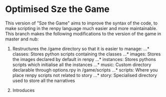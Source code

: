 # Optimised Sze the Game

This version of "Sze the Game" aims to improve the syntax of the code, to make scripting in the renpy language much easier and more maintainable. This branch makes the following modifications to the version of the game in master and nub:

1. Restructures the /game directory so that it is easier to manage:
...* classes:   Stores python scripts containing the classes 
...* images:    Stores the images declared by default in renpy
...* instances: Stores pythons scripts which initialise all the instances
...* music:     Custom directory declarable through options.rpy in /game/scripts
...* scripts:   Where you place renpy scripts not related to story
...* story:     Specialised directory used to store all the narratives

2. Introduces